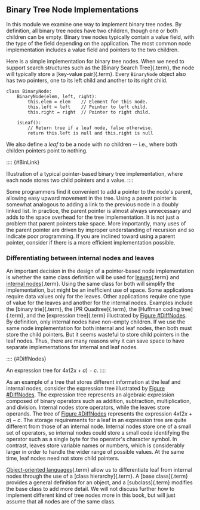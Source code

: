 
## Binary Tree Node Implementations

In this module we examine one way to implement binary tree nodes. By
definition, all binary tree nodes have two children, though one or both
children can be empty. Binary tree nodes typically contain a value
field, with the type of the field depending on the application. The most
common node implementation includes a value field and pointers to the
two children.

Here is a simple implementation for binary tree nodes. When we need to
support search structures such as the
[Binary Search Tree]{.term}, the node will typically store a
[key-value pair]{.term}. Every `BinaryNode` object also has two pointers, one to
its left child and another to its right child.

    class BinaryNode:
        BinaryNode(elem, left, right):
            this.elem = elem    // Element for this node.
            this.left = left    // Pointer to left child.
            this.right = right  // Pointer to right child.

        isLeaf():
            // Return true if a leaf node, false otherwise.
            return this.left is null and this.right is null

We also define a *leaf* to be a node with no children -- i.e., where
both childen pointers point to nothing.


:::: {#BinLink}
<inlineav id="BTnullpointerCON" src="Binary/BTnullpointerCON.js" name="Binary/BTnullpointerCON" links="Binary/BTCON.css Binary/BTnullpointerCON.css" static/>

Illustration of a typical pointer-based binary tree implementation,
where each node stores two child pointers and a value.
::::

Some programmers find it convenient to add a pointer to the node's
parent, allowing easy upward movement in the tree. Using a parent
pointer is somewhat analogous to adding a link to the previous node in a
doubly linked list. In practice, the parent pointer is almost always
unnecessary and adds to the space overhead for the tree implementation.
It is not just a problem that parent pointers take space. More
importantly, many uses of the parent pointer are driven by improper
understanding of recursion and so indicate poor programming. If you are
inclined toward using a parent pointer, consider if there is a more
efficient implementation possible.

### Differentiating between internal nodes and leaves

An important decision in the design of a pointer-based node
implementation is whether the same class definition will be used for
[leaves](#leaf-node){.term} and
[internal nodes](#internal-node){.term}. Using
the same class for both will simplify the implementation, but might be
an inefficient use of space. Some applications require data values only
for the leaves. Other applications require one type of value for the
leaves and another for the internal nodes. Examples include the
[binary trie]{.term}, the
[PR Quadtree]{.term}, the
[Huffman coding tree]{.term}, and the
[expression tree]{.term} illustrated by 
[Figure #DiffNodes](#DiffNodes). By definition, only
internal nodes have non-empty children. If we use the same node
implementation for both internal and leaf nodes, then both must store
the child pointers. But it seems wasteful to store child pointers in the
leaf nodes. Thus, there are many reasons why it can save space to have
separate implementations for internal and leaf nodes.

:::: {#DiffNodes}
<inlineav id="expressionTreeCON" src="Binary/expressionTreeCON.js" name="Binary/expressionTreeCON" links="Binary/BTCON.css Binary/expressionTreeCON.css" static/>

An expression tree for $4x(2x + a) - c$.
::::

As an example of a tree that stores different information at the leaf
and internal nodes, consider the expression tree illustrated by 
[Figure #DiffNodes](#DiffNodes). The expression tree
represents an algebraic expression composed of binary operators such as
addition, subtraction, multiplication, and division. Internal nodes
store operators, while the leaves store operands. The tree of 
[Figure #DiffNodes](#DiffNodes) represents the
expression $4x(2x + a) - c$. The storage requirements for a leaf in an
expression tree are quite different from those of an internal node.
Internal nodes store one of a small set of operators, so internal nodes
could store a small code identifying the operator such as a single byte
for the operator's character symbol. In contrast, leaves store variable
names or numbers, which is considerably larger in order to handle the
wider range of possible values. At the same time, leaf nodes need not
store child pointers.

[Object-oriented languages](#object-oriented-programming-paradigm){.term} 
allow us to differentiate leaf from internal nodes through
the use of a [class hierarchy]{.term}. A [base class]{.term} provides a general
definition for an object, and a [subclass]{.term} modifies the base class to add more detail. 
We will not discuss further how to implement different kind of tree nodes 
more in this book, but will just assume that all nodes are of the same class.

<!-- TODO:
Add information about data types and functional languages
-->

